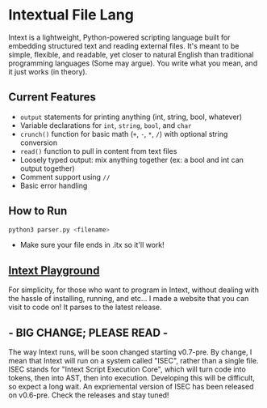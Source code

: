 # Intextual File Lang

Intext is a lightweight, Python-powered scripting language built for embedding structured text and reading external files. It's meant to be simple, flexible, and readable, yet closer to natural English than traditional programming languages (Some may argue). You write what you mean, and it just works (in theory).

## Current Features

- `output` statements for printing anything (int, string, bool, whatever)
- Variable declarations for `int`, `string`, `bool`, and `char`
- `crunch()` function for basic math (`+`, `-`, `*`, `/`) with optional string conversion
- `read()` function to pull in content from text files
- Loosely typed output: mix anything together (ex: a bool and int can output together)
- Comment support using `//`
- Basic error handling

## How to Run

```bash
python3 parser.py <filename>
```
- Make sure your file ends in .itx so it'll work!

## [Intext Playground](https://www.devhatch.site)
For simplicity, for those who want to program in Intext, without dealing with the hassle of installing, running, and etc... I made a website that you can visit to code on! It parses to the latest release.

## - BIG CHANGE; PLEASE READ -
The way Intext runs, will be soon changed starting v0.7-pre. By change, I mean that Intext will run on a system called "ISEC", rather than a single file. ISEC stands for "Intext Script Execution Core", which will turn code into tokens, then into AST, then into execution. Developing this will be difficult, so expect a long wait. An expriemental version of ISEC has been released on v0.6-pre. Check the releases and stay tuned!
